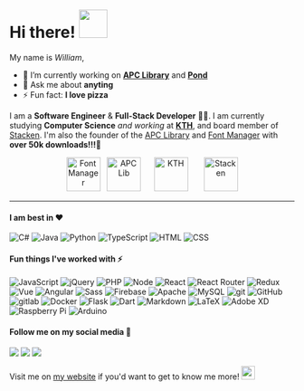<h1>
  Hi there!
  <img src="https://emojis.slackmojis.com/emojis/images/1536351075/4594/blob-wave.gif?1536351075" height="50"/>
</h1>

My name is *William*,
<!--
- 🔭 I’m currently working on ...
- 🌱 I’m currently learning ...
- 👯 I’m looking to collaborate on ...
- 🤔 I’m looking for help with ...
- 📫 How to reach me: ...
-->
- 🔭 I’m currently working on **[APC Library](https://github.com/APCLib)** and **[Pond](https://github.com/WilliamRagstad/Pond)**
- 💬 Ask me about **anyting**
- ⚡ Fun fact: **I love pizza**

I am a **Software Engineer** & **Full-Stack Developer** 👨‍💻. I am currently studying **Computer Science** *and working* at **[KTH](https://www.kth.se/)**, and board member of [Stacken](http://stacken.kth.se/). I'm also the founder of the [APC Library](https://github.com/APCLib) and [Font Manager](https://github.com/WilliamRagstad/Font-Manager) with **over 50k downloads!!!🎉**

<p align="center">
  <img alt="Font Manager" src="https://github.com/WilliamRagstad/Font-Manager/raw/master/CSGO%20Font%20Manager/Resources/fontmanager.png?raw=true" height="60px">
  &nbsp;
  <img alt="APC Lib" src="https://apc.wiki/images/logo.png" height="60px">
  &nbsp;&nbsp;&nbsp;&nbsp;
  <img alt="KTH" src="https://www.kth.se/polopoly_fs/1.77257.1600770350!/KTH_Logotyp_RGB_2013-2.svg" height="60px">
  &nbsp;&nbsp;&nbsp;&nbsp;&nbsp;
  <img alt="Stacken" src="https://www.stacken.kth.se/images/stacken.png" height="60px">
</p>

---

#### I am best in ❤

<p>
  <img alt="C#" src="https://img.shields.io/badge/c%23%20-%23239120.svg?&style=flat&logo=c-sharp&logoColor=white"/>
  <img alt="Java" src="https://img.shields.io/badge/java-%23ED8B00.svg?&style=flat&logo=java&logoColor=white"/>
  <img alt="Python" src="https://img.shields.io/badge/-Python-3776AB?style=flat&logo=python&logoColor=white" />
  <img alt="TypeScript" src="https://img.shields.io/badge/-TypeScript-007ACC?style=flat&logo=typeScript&logoColor=white" />
  <img alt="HTML" src="https://img.shields.io/badge/-HTML-E34F26?style=flat&logo=Html5&logoColor=white" />
  <img alt="CSS" src="https://img.shields.io/badge/-CSS-1572B6?style=flat&logo=css3&logoColor=white" />
</p>

#### Fun things I've worked with ⚡

<p>
  <img alt="JavaScript" src="https://img.shields.io/badge/-JavaScript-505050?style=flat&logo=JavaScript&logoColor=F7DF1E" />
  <img alt="jQuery" src="https://img.shields.io/badge/-jQuery-0769AD?style=flat&logo=jQuery&logoColor=white" />
  <img alt="PHP" src="https://img.shields.io/badge/php-%23777BB4.svg?&style=flat&logo=php&logoColor=white"/>
  <img alt="Node" src="https://img.shields.io/badge/-Node-339933?style=flat&logo=node.js&logoColor=white" />
  <img alt="React" src="https://img.shields.io/badge/-React-61DAFB?style=flat&logo=react&logoColor=white" />
  <img alt="React Router" src="https://img.shields.io/badge/-React Router-CA4245?style=flat&logo=react-router&logoColor=white" />
  <img alt="Redux" src="https://img.shields.io/badge/-Redux-764ABC?style=flat&logo=redux&logoColor=white" />
  <img alt="Vue" src="https://img.shields.io/badge/-Vue-4FC08D?style=flat&logo=vue.js&logoColor=white" />
  <img alt="Angular" src="https://img.shields.io/badge/-Angular-DD0031?style=flat&logo=angular&logoColor=white" />
  <img alt="Sass" src="https://img.shields.io/badge/-Sass-CC6699?style=flat&logo=sass&logoColor=white" />
  <img alt="Firebase" src="https://img.shields.io/badge/firebase%20-%23039BE5.svg?&style=flat&logo=firebase"/>
  <img alt="Apache" src="https://img.shields.io/badge/apache%20-%23D42029.svg?&style=flat&logo=apache&logoColor=white"/>
  <img alt="MySQL" src="https://img.shields.io/badge/mysql-%2300f.svg?&style=flat&logo=mysql&logoColor=white"/>
  <img alt="git" src="https://img.shields.io/badge/-Git-F05032?style=flat&logo=git&logoColor=white" />
  <img alt="GitHub" src="https://img.shields.io/badge/github%20-%23121011.svg?&style=flat&logo=github&logoColor=white"/>
  <img alt="gitlab" src="https://img.shields.io/badge/-Gitlab-505050?style=flat&logo=gitlab&logoColor=white" />
  <img alt="Docker" src="https://img.shields.io/badge/docker%20-%230db7ed.svg?&style=flat&logo=docker&logoColor=white"/>
  <img alt="Flask" src="https://img.shields.io/badge/flask%20-%23000.svg?&style=flat&logo=flask&logoColor=white"/>
  <img alt="Dart" src="https://img.shields.io/badge/-Dart-0175C2?style=flat&logo=dart&logoColor=white" />
  <img alt="Markdown" src="https://img.shields.io/badge/markdown-%23000000.svg?&style=flat&logo=markdown&logoColor=white"/>
  <img alt="LaTeX" src="https://img.shields.io/badge/latex%20-%23008080.svg?&style=flat&logo=latex&logoColor=white"/>
  <img alt="Adobe XD" src="https://img.shields.io/badge/adobe%20xd%20-%23FF26BE.svg?&style=flat&logo=adobe%20xd&logoColor=white"/>
  <img alt="Raspberry Pi" src="https://img.shields.io/badge/-Raspberry%20Pi-C51A4A?style=flat&logo=Raspberry-Pi"/>
  <img alt="Arduino" src="https://img.shields.io/badge/-Arduino-00979D?style=flat&logo=Arduino&logoColor=white"/>
</p>

#### Follow me on my social media 🤖

<p>
  <a href="https://twitter.com/WilliamRagstad"><img src="https://img.shields.io/badge/@WilliamRagstad%20-%231DA1F2.svg?&style=flat&logo=Twitter&logoColor=white"/></a>
  <a href="https://www.youtube.com/channel/UCwDq4p9qmoJGuXwncUryl1A"><img src="https://img.shields.io/badge/William Rågstad%20-%23FF0000.svg?&style=for-the-badge&logo=YouTube&logoColor=white"/></a>
  <a href="https://stackoverflow.com/users/5698805/william-r"><img src="https://img.shields.io/badge/-Stack%20overflow-FE7A16?style=for-the-badge&logo=stack-overflow&logoColor=white"/></a>
  
</p>

Visit me on [my website](http://williamragstad.com/) if you'd want to get to know me more! <img src="https://media.tenor.com/images/3b388fe03da271d2674faf85eb7c3fcd/tenor.gif" height="24"/>
